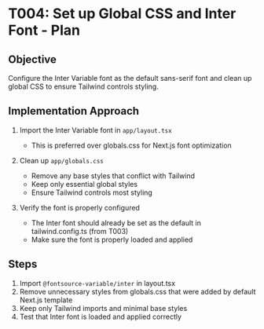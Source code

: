 # T004: Set up Global CSS and Inter Font - Plan

## Objective

Configure the Inter Variable font as the default sans-serif font and clean up global CSS to ensure Tailwind controls styling.

## Implementation Approach

1. Import the Inter Variable font in `app/layout.tsx`

   - This is preferred over globals.css for Next.js font optimization

2. Clean up `app/globals.css`

   - Remove any base styles that conflict with Tailwind
   - Keep only essential global styles
   - Ensure Tailwind controls most styling

3. Verify the font is properly configured
   - The Inter font should already be set as the default in tailwind.config.ts (from T003)
   - Make sure the font is properly loaded and applied

## Steps

1. Import `@fontsource-variable/inter` in layout.tsx
2. Remove unnecessary styles from globals.css that were added by default Next.js template
3. Keep only Tailwind imports and minimal base styles
4. Test that Inter font is loaded and applied correctly
